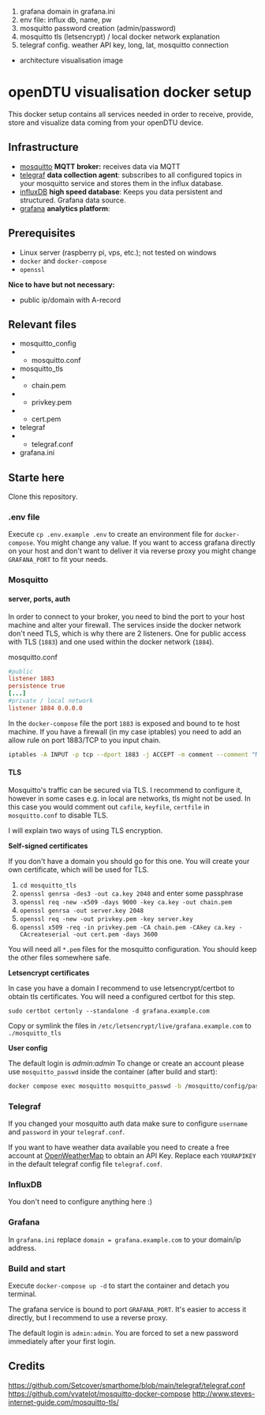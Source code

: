 
1. grafana domain in grafana.ini
2. env file: influx db, name, pw
3. mosquitto password creation (admin/password)
4. mosquitto tls (letsencrypt) / local docker network explanation
5. telegraf config. weather API key, long, lat, mosquitto connection


- architecture visualisation image







# openDTU visualisation docker setup 

This docker setup contains all services needed in order to receive, provide, store and visualize data coming from your openDTU device.

## Infrastructure

- [mosquitto](https://mosquitto.org/) **MQTT broker:** receives data via MQTT
- [telegraf](https://github.com/influxdata/telegraf) **data collection agent**: subscribes to all configured topics in your mosquitto service and stores them in the influx database.
- [influxDB](https://www.influxdata.com/) **high speed database**: Keeps you data persistent and structured. Grafana data source.
- [grafana](https://grafana.com/) **analytics platform**: 

## Prerequisites

- Linux server (raspberry pi, vps, etc.); not tested on windows
- `docker` and `docker-compose`
- `openssl`

**Nice to have but not necessary:** 
- public ip/domain with A-record

## Relevant files

- mosquitto_config
- - mosquitto.conf
- mosquitto_tls
- - chain.pem
- - privkey.pem
- - cert.pem
- telegraf
- - telegraf.conf
- grafana.ini

## Starte here

Clone this repository.

### .env file

Execute `cp .env.example .env` to create an environment file for `docker-compose`.
You might change any value. If you want to access grafana directly on your host and 
don't want to deliver it via reverse proxy you might change `GRAFANA_PORT` to fit
your needs.

### Mosquitto

#### server, ports, auth

In order to connect to your broker, you need to bind the port to your
host machine and alter your firewall. The services inside the docker network don't
need TLS, which is why there are 2 listeners. One for public access with TLS (`1883`) 
and one used within the docker network (`1884`).

mosquitto.conf
```ini
#public
listener 1883
persistence true
[...]
#private / local network
listener 1884 0.0.0.0
```

In the `docker-compose` file the port `1883` is exposed and bound to te host machine.
If you have a firewall (in my case iptables) you need to add an allow rule on 
port 1883/TCP to you input chain.

```bash
iptables -A INPUT -p tcp --dport 1883 -j ACCEPT -m comment --comment "MOSQUITTO"
```

#### TLS

Mosquitto's traffic can be secured via TLS. I recommend to configure it, however 
in some cases e.g. in local are networks, tls might not be used. In this case you would
comment out `cafile`, `keyfile`, `certfile` in `mosquitto.conf` to disable TLS.

I will explain two ways of using TLS encryption. 

**Self-signed certificates** 

If you don't have a domain you should go for this one. You will create your own
certificate, which will be used for TLS.

1.  `cd mosquitto_tls`
2. `openssl genrsa -des3 -out ca.key 2048` and enter some passphrase
3. `openssl req -new -x509 -days 9000 -key ca.key -out chain.pem`
4. `openssl genrsa -out server.key 2048`
5. `openssl req -new -out privkey.pem -key server.key`
6. `openssl x509 -req -in privkey.pem -CA chain.pem -CAkey ca.key -CAcreateserial -out cert.pem -days 3600`

You will need all `*.pem` files for the mosquitto configuration. You should keep the other files somewhere safe.


**Letsencrypt certificates**

In case you have a domain I recommend to use letsencrypt/certbot to obtain tls certificates.
You will need a configured certbot for this step. 

`sudo certbot certonly --standalone -d grafana.example.com`

Copy or symlink the files in `/etc/letsencrypt/live/grafana.example.com` to `./mosquitto_tls`

**User config**

The default login is _admin:admin_ To change or create an account please use `mosquitto_passwd`
inside the container (after build and start):

```bash
docker compose exec mosquitto mosquitto_passwd -b /mosquitto/config/password.txt admin supersecretpassword1234
```

### Telegraf

If you changed your mosquitto auth data make sure to configure `username` 
and `password` in your `telegraf.conf`.  

If you want to have weather data available you need to create a free account 
at [OpenWeatherMap](https://openweathermap.org/) to obtain an API Key. Replace
each `YOURAPIKEY` in the default telegraf config file `telegraf.conf`.

### InfluxDB

You don't need to configure anything here :)

### Grafana

In `grafana.ini` replace `domain = grafana.example.com` to your domain/ip address.


### Build and start

Execute `docker-compose up -d` to start the container and detach you terminal.

The grafana service is bound to port `GRAFANA_PORT`. It's easier to access it directly,
but I recommend to use a reverse proxy.

The default login is `admin:admin`. You are forced to set a new password immediately 
after your first login.



## Credits

https://github.com/Setcover/smarthome/blob/main/telegraf/telegraf.conf
https://github.com/vvatelot/mosquitto-docker-compose
http://www.steves-internet-guide.com/mosquitto-tls/